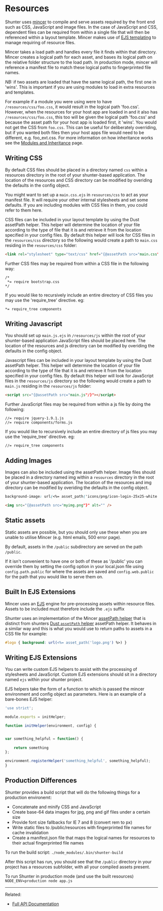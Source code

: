 
Resources
=========

Shunter uses [mincer](https://www.npmjs.com/package/mincer) to compile and serve assets required by the front end such as CSS, JavaScript and image files. In the case of JavaScript and CSS, dependent files can be required from within a single file that will then be referenced within a layout template. Mincer makes use of [EJS templating](https://www.npmjs.com/package/ejs) to manage requiring of resource files.

Mincer takes a load path and handles every file it finds within that directory. Mincer creates a logical path for each asset, and bases its logical path on the relative folder structure to the load path. In production mode, mincer will reference a manifest file to match these logical paths to fingerprinted file names.

*NB:* if two assets are loaded that have the same logical path, the first one in 'wins'.  This is important if you are using modules to load in extra resources and templates.

For example if a module you were using were to have `/resources/css/foo.css`, it would result in the logical path 'foo.css'. However, when the resources for your host app are loaded in and it also has `/resources/css/foo.css`, this too will be given the logical path 'foo.css' and because the asset path for your host app is loaded first, it 'wins'. You would not get the CSS from `foo.css`. This can be useful for deliberately overriding, but if you wanted both files then your host apps file would need to be different, e.g. foo_ext.css. For more information on how inheritance works see the [Modules and Inheritance](modules.md) page.



Writing CSS
-----------

By default CSS files should be placed in a directory named `css` within a resources directory in the root of your shunter-based application. The location of the resources and CSS directory can be modified by overiding the defaults in the config object. 

You might want to set up a `main.css.ejs` in `resources/css` to act as your manifest file. It will require your other internal stylesheets and set some defaults. If you are including modules with CSS files in them, you could refer to them here.

CSS files can be included in your layout template by using the Dust assetPath helper. This helper will determine the location of your file according to the type of file that it is and retrieve it from the location specified in your config files. By default this helper will look for CSS files in the `resources/css` directory so the following would create a path to `main.css` residing in the `resources/css` folder:

```html
<link rel="stylesheet" type="text/css" href="{@assetPath src="main.css"/}" media="all and (min-width: 320px)">
``` 

Further CSS files may be required from within a CSS file in the following way:


```
/*
 *= require bootstrap.css
*/
```

If you would like to recursively include an entire directory of CSS files you may use the 'require_tree' directive. eg:


```
*= require_tree components
```


Writing Javascript
------------------

You should set up `main.js.ejs` in `/resources/js` within the root of your shunter-based application JavaScript files should be placed here. The location of the resources and js directory can be modified by overiding the defaults in the config object.

Javascript files can be included in your layout template by using the Dust assetPath helper. This helper will determine the location of your file according to the type of file that it is and retrieve it from the location specified in your config files. By default this helper will look for JavaScript files in the `resources/js` directory so the following would create a path to `main.js` residing in the `resources/js` folder:

```html
<script src="{@assetPath src="main.js"/}"></script>
``` 

Further JavaScript files may be required from within a js file by doing the following:

```ejs
//= require jquery-1.9.1.js
//= require components/forms.js
```

If you would like to recursively include an entire directory of js files you may use the 'require_tree' directive. eg:

```ejs
//= require_tree components
```


Adding Images
-------------

Images can also be included using the assetPath helper. Image files should be placed in a directory named img within a `resources` directory in the root of your shunter-based application. The location of the resources and img directory can be modified by overiding the defaults in the config object.

```css
background-image: url(<%= asset_path('icons/png/icon-login-25x25-white.png') %>);
```



```html
<img src="{@assetPath src="myimg.png"}" alt="" />
```


## Static assets

Static assets are possible, but you should only use these when you are unable to utilise Mincer (e.g. html emails, 500 error page).

By default, assets in the `/public` subdirectory are served on the path `/public`.

If it isn't convenient to have one or both of these as '/public' you can override them by setting the config option in your local.json file using `config.path.public` for where the assets are saved and `config.web.public` for the path that you would like to serve them on.



Built In EJS Extensions
-----------------------


Mincer uses an [EJS](https://www.npmjs.com/package/ejs) engine for pre-processing assets within resource files. Assets to be included must therefore include the `.ejs` suffix 

Shunter uses an implementation of the Mincer [assetPath helper](http://nodeca.github.io/mincer/#assetPath) that is distinct from shunters [Dust `assetPath` helper](templates.md#the-assetpath-helper) assetPath helper. It behaves in a similar way and this is what you would use to return paths to assets in a CSS file for example:

```css
#logo { background: url(<%= asset_path('logo.png') %>) }
```


Writing EJS Extensions
----------------------

You can write custom EJS helpers to assist with the processing of stylesheets and JavaScript.
Custom EJS extensions should sit in a directory named `ejs` within your shunter project.


EJS helpers take the form of a function to which is passed the mincer environment and config object as parameters. Here is an example of a bare-bones EJS helper:


```js
'use strict';

module.exports = initHelper;

function initHelper(environment, config) {


var something_helpful = function() {
	
	return something
};

environment.registerHelper('something_helpful', something_helpful);
}
```


Production Differences
----------------------


Shunter provides a build script that will do the following things for a production environemt:

* Concatenate and minify CSS and JavaScript
* Create base-64 data images for jpg, png and gif files under a certain size
* Provide font size fallbacks for IE 7 and 8 (convert rem to px)
* Write static files to /public/resources with fingerprinted file names for cache invalidation
* Create a manifest.json file that maps the logical names for resources to their actual fingerprinted file names

To run the build script:
`./node_modules/.bin/shunter-build`

After this script has run, you should see that the  `/public` directory in your project has a resources subfolder, with all your compiled assets present.

To run Shunter in production mode (and use the built resources)
`NODE_ENV=production node app.js`

---

Related:

- [Full API Documentation](../usage.md)
